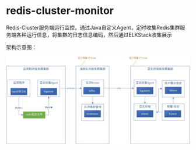 # redis-cluster-monitor
Redis-Cluster服务端运行监控，通过Java自定义Agent，定时收集Redis集群服务端各种运行信息，将集群的日志信息编码，然后通过ELKStack收集展示

架构示意图：

![image](https://github.com/ynuosoft/redis-cluster-monitor/blob/master/redis-img/RedisMonitor.jpg?raw=false)
